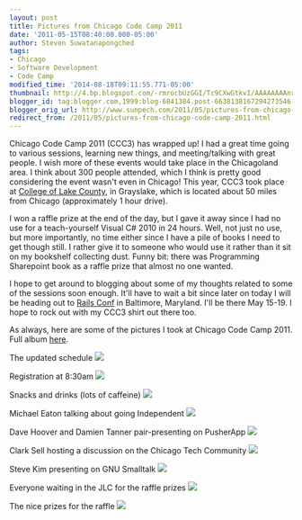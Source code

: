 ```yaml
---
layout: post
title: Pictures from Chicago Code Camp 2011
date: '2011-05-15T08:40:00.000-05:00'
author: Steven Suwatanapongched
tags:
- Chicago
- Software Development
- Code Camp
modified_time: '2014-08-18T09:11:55.771-05:00'
thumbnail: http://4.bp.blogspot.com/-rmrocbUzGGI/Tc9CXwGtkvI/AAAAAAAAnxQ/FCmoXpNe_bM/s600/2011-05-14+at+08-29-25.jpg
blogger_id: tag:blogger.com,1999:blog-6841384.post-6638138167294273546
blogger_orig_url: http://www.sunpech.com/2011/05/pictures-from-chicago-code-camp-2011.html
redirect_from: /2011/05/pictures-from-chicago-code-camp-2011.html
---
```


Chicago Code Camp 2011 (CCC3) has wrapped up! I had a great time going to various sessions, learning new things, and meeting/talking with great people. I wish more of these events would take place in the Chicagoland area. I think about 300 people attended, which I think is pretty good considering the event wasn't even in Chicago! This year, CCC3 took place at <a href="http://www.clcillinois.edu/">College of Lake County</a>, in Grayslake, which is located about 50 miles from Chicago (approximately 1 hour drive).

I won a raffle prize at the end of the day, but I gave it away since I had no use for a teach-yourself Visual C# 2010 in 24 hours. Well, not just no use, but more importantly, no time either since I have a pile of books I need to get though still. I rather give it to someone who would use it rather than it sit on my bookshelf collecting dust. Funny bit: there was Programming Sharepoint book as a raffle prize that almost no one wanted.


I hope to get around to blogging about some of my thoughts related to some of the sessions soon enough. It'll have to wait a bit since later on today I will be heading out to <a href="http://www.railsconf.com/">Rails Conf</a> in Baltimore, Maryland. I'll be there May 15-19. I hope to rock out with my CCC3 shirt out there too.

As always, here are some of the pictures I took at Chicago Code Camp 2011. Full album <a href="https://picasaweb.google.com/101693597219413173200/2011ChicagoCodeCamp">here</a>.

The updated schedule
<a href="http://4.bp.blogspot.com/-rmrocbUzGGI/Tc9CXwGtkvI/AAAAAAAAnxQ/FCmoXpNe_bM/s600/2011-05-14+at+08-29-25.jpg" ><img border="0" src="http://4.bp.blogspot.com/-rmrocbUzGGI/Tc9CXwGtkvI/AAAAAAAAnxQ/FCmoXpNe_bM/s400/2011-05-14+at+08-29-25.jpg"   /></a>

Registration at 8:30am
<a href="http://3.bp.blogspot.com/-bsxXq7sslRg/Tc9CYVIj5kI/AAAAAAAAnxY/G1Hu51H3Hw8/s600/2011-05-14+at+08-30-07.jpg" ><img border="0" src="http://3.bp.blogspot.com/-bsxXq7sslRg/Tc9CYVIj5kI/AAAAAAAAnxY/G1Hu51H3Hw8/s400/2011-05-14+at+08-30-07.jpg"   /></a>

Snacks and drinks (lots of caffeine)
<a href="http://2.bp.blogspot.com/-g74iXwW2v_s/Tc9CY0d9TrI/AAAAAAAAnxg/1FeeLZ4MOac/s600/2011-05-14+at+08-31-02.jpg" ><img border="0" src="http://2.bp.blogspot.com/-g74iXwW2v_s/Tc9CY0d9TrI/AAAAAAAAnxg/1FeeLZ4MOac/s400/2011-05-14+at+08-31-02.jpg"   /></a>

Michael Eaton talking about going Independent
<a href="http://2.bp.blogspot.com/-qF0ZcGQN8E0/Tc_R6YvnNHI/AAAAAAAAn8U/Vw6WFBOsAPk/s600/IMG_20110514_092811.jpg" ><img border="0" src="http://2.bp.blogspot.com/-qF0ZcGQN8E0/Tc_R6YvnNHI/AAAAAAAAn8U/Vw6WFBOsAPk/s400/IMG_20110514_092811.jpg"  /></a>

Dave Hoover and Damien Tanner pair-presenting on PusherApp
<a href="http://2.bp.blogspot.com/-H0CQzBPx2gk/Tc9Cb7SdwDI/AAAAAAAAnys/gk3b7TAg9Yg/s600/2011-05-14+at+12-44-57.jpg" ><img border="0" src="http://2.bp.blogspot.com/-H0CQzBPx2gk/Tc9Cb7SdwDI/AAAAAAAAnys/gk3b7TAg9Yg/s400/2011-05-14+at+12-44-57.jpg"   /></a>

Clark Sell hosting a discussion on the Chicago Tech Community
<a href="http://3.bp.blogspot.com/-x_sA8jM70lU/Tc9Cdckrp5I/AAAAAAAAnzM/ec0XexE2NnY/s600/2011-05-14+at+14-04-22.jpg" ><img border="0" src="http://3.bp.blogspot.com/-x_sA8jM70lU/Tc9Cdckrp5I/AAAAAAAAnzM/ec0XexE2NnY/s400/2011-05-14+at+14-04-22.jpg"   /></a>

Steve Kim presenting on GNU Smalltalk
<a href="http://1.bp.blogspot.com/-TS25xncE7Qo/Tc_R7Z8rLyI/AAAAAAAAn8s/GHn9maKTlKQ/s600/IMG_20110514_150149.jpg" ><img border="0" src="http://1.bp.blogspot.com/-TS25xncE7Qo/Tc_R7Z8rLyI/AAAAAAAAn8s/GHn9maKTlKQ/s400/IMG_20110514_150149.jpg" /></a>

Everyone waiting in the JLC for the raffle prizes
<a href="http://2.bp.blogspot.com/-v7cxrNsePEc/Tc9Cexci5PI/AAAAAAAAnzw/ZGk606VeT8o/s600/2011-05-14+at+16-15-31.jpg" ><img border="0" src="http://2.bp.blogspot.com/-v7cxrNsePEc/Tc9Cexci5PI/AAAAAAAAnzw/ZGk606VeT8o/s400/2011-05-14+at+16-15-31.jpg"   /></a>

The nice prizes for the raffle
<a href="http://3.bp.blogspot.com/-yQQdSlYPT3g/Tc9ChVq1mmI/AAAAAAAAn00/Ue3bjxKK8GI/s600/2011-05-14+at+16-33-45.jpg" ><img border="0" src="http://3.bp.blogspot.com/-yQQdSlYPT3g/Tc9ChVq1mmI/AAAAAAAAn00/Ue3bjxKK8GI/s400/2011-05-14+at+16-33-45.jpg"   /></a> 

